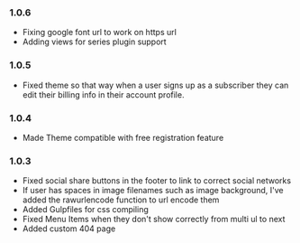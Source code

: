 ### 1.0.6
- Fixing google font url to work on https url
- Adding views for series plugin support


### 1.0.5

- Fixed theme so that way when a user signs up as a subscriber they can edit their billing info in their account profile.

### 1.0.4

- Made Theme compatible with free registration feature

### 1.0.3

- Fixed social share buttons in the footer to link to correct social networks
- If user has spaces in image filenames such as image background, I've added the rawurlencode function to url encode them
- Added Gulpfiles for css compiling
- Fixed Menu Items when they don't show correctly from multi ul to next
- Added custom 404 page
